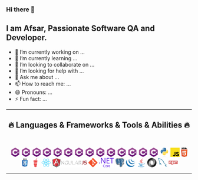 ### Hi there 👋

## I am Afsar, Passionate Software QA and Developer.

- 🔭 I’m currently working on ...
- 🌱 I’m currently learning ...
- 👯 I’m looking to collaborate on ...
- 🤔 I’m looking for help with ...
- 💬 Ask me about ...
- 📫 How to reach me: ...
- 😄 Pronouns: ...
- ⚡ Fun fact: ...


<hr>
<h2 align="center">🔥 Languages & Frameworks & Tools & Abilities 🔥</h2>
<br>
<p align="center">
  <code><img title="Selenium" height="25" src="images/cSharp.svg"></code>
<code><img title="Appium" height="25" src="images/cSharp.svg"></code>
<code><img title="WebDriverIo" height="25" src="images/cSharp.svg"></code>
<code><img title="Jmeter" height="25" src="images/cSharp.svg"></code>
<code><img title="Spring Boot" height="25" src="images/cSharp.svg"></code>
<code><img title="Cucumber" height="25" src="images/cSharp.svg"></code>
<code><img title="TestNG" height="25" src="images/cSharp.svg"></code>
<code><img title="Maven" height="25" src="images/cSharp.svg"></code>
<code><img title="Apache Spark" height="25" src="images/cSharp.svg"></code>
<code><img title="Junit" height="25" src="images/cSharp.svg"></code>
<code><img title="Robot Framework" height="25" src="images/cSharp.svg"></code>
<code><img title="Oracle" height="25" src="images/cSharp.svg"></code>
<code><img title="Rest Assured" height="25" src="images/cSharp.svg"></code>
  <code><img title="C#" height="25" src="images/cSharp.svg"></code>
  <code><img title="Python" height="25" src="images/python-original.svg"></code>
  <code><img title="Javascript" height="25" src="images/javascript.svg"></code>
  <code><img title="HTML5" height="25" src="images/html5.svg"></code>
  <code><img title="CSS" height="25" src="images/css.svg"></code>
  <code><img title="Gulp" height="25" src="images/gulp.svg"></code>
  <code><img title="React" height="25" src="images/react-original.svg"></code>
  <code><img title="AngularJS" height="25" src="images/angularjs.png"></code>
  <code><img title="Git" height="25" src="images/git-original.svg"></code>
  <code><img title=".NetCore" height="25" src="images/dotnetcore.svg"></code>
  <code><img title="PostgreSQL" height="25" src="images/postgresql.svg"></code>
  <code><img title="JQuery" height="25" src="images/jquery-original.svg"></code>
  <code><img title="Java" height="25" src="images/java-original.svg"></code>
  <code><img title="JSON" height="25" src="images/json.svg"></code>
  <code><img title="MySQL" height="25" src="images/mysql.svg"></code>
  <code><img title="npm" height="25" src="images/npm.svg"></code>
</p>
<hr>
